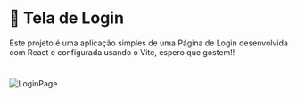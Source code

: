 # 🌸 Tela de Login

Este projeto é uma aplicação simples de uma Página de Login desenvolvida com React e configurada usando o Vite, espero que gostem!! 

#

![LoginPage](https://github.com/user-attachments/assets/93720aff-1d2b-41aa-bc7b-4e8d6b3f0daf)
